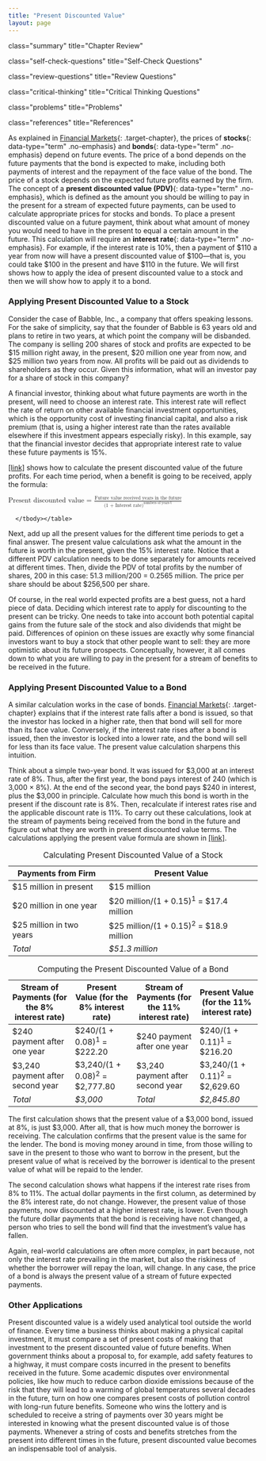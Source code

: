 ```yaml
---
title: "Present Discounted Value"
layout: page
---
```



<cnx-pi data-type="cnx.eoc">class="summary" title="Chapter Review"</cnx-pi>

<cnx-pi data-type="cnx.eoc">class="self-check-questions" title="Self-Check Questions"</cnx-pi>

<cnx-pi data-type="cnx.eoc">class="review-questions" title="Review Questions"</cnx-pi>

<cnx-pi data-type="cnx.eoc">class="critical-thinking" title="Critical Thinking Questions"</cnx-pi>

<cnx-pi data-type="cnx.eoc">class="problems" title="Problems"</cnx-pi>

<cnx-pi data-type="cnx.eoc">class="references" title="References"</cnx-pi>

As explained in [Financial Markets](/m48697){: .target-chapter}, the prices of **stocks**{: data-type="term" .no-emphasis} and **bonds**{: data-type="term" .no-emphasis} depend on future events. The price of a bond depends on the future payments that the bond is expected to make, including both payments of interest and the repayment of the face value of the bond. The price of a stock depends on the expected future profits earned by the firm. The concept of a **present discounted value (PDV)**{: data-type="term" .no-emphasis}, which is defined as the amount you should be willing to pay in the present for a stream of expected future payments, can be used to calculate appropriate prices for stocks and bonds. To place a present discounted value on a future payment, think about what amount of money you would need to have in the present to equal a certain amount in the future. This calculation will require an **interest rate**{: data-type="term" .no-emphasis}. For example, if the interest rate is 10%, then a payment of $110 a year from now will have a present discounted value of $100—that is, you could take $100 in the present and have $110 in the future. We will first shows how to apply the idea of present discounted value to a stock and then we will show how to apply it to a bond.

### Applying Present Discounted Value to a Stock

Consider the case of Babble, Inc., a company that offers speaking lessons. For the sake of simplicity, say that the founder of Babble is 63 years old and plans to retire in two years, at which point the company will be disbanded. The company is selling 200 shares of stock and profits are expected to be $15 million right away, in the present, $20 million one year from now, and $25 million two years from now. All profits will be paid out as dividends to shareholders as they occur. Given this information, what will an investor pay for a share of stock in this company?

A financial investor, thinking about what future payments are worth in the present, will need to choose an interest rate. This interest rate will reflect the rate of return on other available financial investment opportunities, which is the opportunity cost of investing financial capital, and also a risk premium (that is, using a higher interest rate than the rates available elsewhere if this investment appears especially risky). In this example, say that the financial investor decides that appropriate interest rate to value these future payments is 15%.

[\[link\]](#Table_D_01) shows how to calculate the present discounted value of the future profits. For each time period, when a benefit is going to be received, apply the formula:

<div data-type="equation">
<math xmlns="http://www.w3.org/1998/Math/MathML"><mtext>Present discounted value = </mtext><mfrac><mtext>Future value received years in the future</mtext><msup><mtext>(1 + Interest rate)</mtext><mtext>numbers of years t</mtext></msup></mfrac></math>
</div>

<table id="Table_D_01" summary="The table has 2 columns. The first is labeled &#x201C;payments from firm.&#x201D; The second is labeled &#x201C;present value.&#x201D; Row 1: Payments from Firm = $15 million in present; present value = $15 million. Row 2: payments from firm = $20 million in on year; present value is the equation: $20 million divided by (1 + 0.15) to the first power = $17.4 million. Row 3: payments from firm = $25 million in two years; present value is the equation: $25 million divided by (1 +0.15) squared = $18.9 million. The total for the table = $51.3 million."><caption><span data-type="title">Calculating Present Discounted Value of a Stock</span></caption><thead>
<tr>
<th>Payments from Firm</th>
<th>Present Value</th>
</tr>
</thead><tbody>
<tr>
<td>$15 million in present</td>
<td>$15 million</td>
</tr>

<tr>
<td>$20 million in one year</td>
<td>$20 million/(1 + 0.15)<sup>1</sup> = $17.4 million</td>
</tr>

<tr>
<td>$25 million in two years</td>
<td>$25 million/(1 + 0.15)<sup>2</sup> = $18.9 million</td>
</tr>

<tr>
<td><em>Total</em></td>
<td><em>$51.3 million</em></td>
</tr>


      </tbody></table>

Next, add up all the present values for the different time periods to get a final answer. The present value calculations ask what the amount in the future is worth in the present, given the 15% interest rate. Notice that a different PDV calculation needs to be done separately for amounts received at different times. Then, divide the PDV of total profits by the number of shares, 200 in this case: 51.3 million/200 = 0.2565 million. The price per share should be about $256,500 per share.

Of course, in the real world expected profits are a best guess, not a hard piece of data. Deciding which interest rate to apply for discounting to the present can be tricky. One needs to take into account both potential capital gains from the future sale of the stock and also dividends that might be paid. Differences of opinion on these issues are exactly why some financial investors want to buy a stock that other people want to sell: they are more optimistic about its future prospects. Conceptually, however, it all comes down to what you are willing to pay in the present for a stream of benefits to be received in the future.

### Applying Present Discounted Value to a Bond

A similar calculation works in the case of bonds. [Financial Markets](/m48697){: .target-chapter} explains that if the interest rate falls after a bond is issued, so that the investor has locked in a higher rate, then that bond will sell for more than its face value. Conversely, if the interest rate rises after a bond is issued, then the investor is locked into a lower rate, and the bond will sell for less than its face value. The present value calculation sharpens this intuition.

Think about a simple two-year bond. It was issued for $3,000 at an interest rate of 8%. Thus, after the first year, the bond pays interest of 240 (which is 3,000 × 8%). At the end of the second year, the bond pays $240 in interest, plus the $3,000 in principle. Calculate how much this bond is worth in the present if the discount rate is 8%. Then, recalculate if interest rates rise and the applicable discount rate is 11%. To carry out these calculations, look at the stream of payments being received from the bond in the future and figure out what they are worth in present discounted value terms. The calculations applying the present value formula are shown in [\[link\]](#Table_D_02).

<table id="Table_D_02" summary="The table has four columns. Column 1 is labeled &#x201C;stream of payments (for the 8% interest rate).&#x201D; Column 2 is labeled &#x201C;present value (for the 8% interest rate).&#x201D; Column 3 is labeled &#x201C;stream of payments for the 11% interest rate).&#x201D; Column 4 is labeled &#x201C;present value (for the 11% interest rate).&#x201D; Row 1: stream of payments for 8% = $240 payment after one year; present value for 8% is the equation: $240 divided by [(1 +0.08) to the first power] = $222.20; stream of payments for 11% = $240 payment after one year; present value for 11% is the equation: $240 divided by [(1 + 0.11) to the first power] = $216.20. Row 2: stream of payments for 8% $3,240 payment after second year; present value for 8% is the equation: $3,240 divided by [(1 +0.08) squared] = $2,777.80; stream of payments for 11% = $3,240 payment after second year; present value for 11% is the equation: $3,240 divided by [(1 + 0.11) squared] = $2,629.60. For 8% the total = $3,000. For 11%, the total = $2,845.80."><caption><span data-type="title">Computing the Present Discounted Value of a Bond</span></caption><thead>
<tr>
<th>Stream of Payments (for the 8% interest rate)</th>
<th>Present Value (for the 8% interest rate)</th>
<th>Stream of Payments (for the 11% interest rate)</th>
<th>Present Value (for the 11% interest rate)</th>
</tr>
</thead><tbody>
<tr>
<td>$240 payment after one year</td>
<td>$240/(1 + 0.08)<sup>1</sup> = $222.20</td>
<td>$240 payment after one year</td>
<td>$240/(1 + 0.11)<sup>1</sup> = $216.20</td>
</tr>

<tr>
<td>$3,240 payment after second year</td>
<td>$3,240/(1 + 0.08)<sup>2</sup> = $2,777.80</td>
<td>$3,240 payment after second year</td>
<td>$3,240/(1 + 0.11)<sup>2</sup> = $2,629.60</td>
</tr>

<tr>
<td><em>Total</em></td>
<td><em>$3,000</em></td>
<td><em>Total</em></td>
<td><em>$2,845.80</em></td>
</tr>
      </tbody></table>

The first calculation shows that the present value of a $3,000 bond, issued at 8%, is just $3,000. After all, that is how much money the borrower is receiving. The calculation confirms that the present value is the same for the lender. The bond is moving money around in time, from those willing to save in the present to those who want to borrow in the present, but the present value of what is received by the borrower is identical to the present value of what will be repaid to the lender.

The second calculation shows what happens if the interest rate rises from 8% to 11%. The actual dollar payments in the first column, as determined by the 8% interest rate, do not change. However, the present value of those payments, now discounted at a higher interest rate, is lower. Even though the future dollar payments that the bond is receiving have not changed, a person who tries to sell the bond will find that the investment’s value has fallen.

Again, real-world calculations are often more complex, in part because, not only the interest rate prevailing in the market, but also the riskiness of whether the borrower will repay the loan, will change. In any case, the price of a bond is always the present value of a stream of future expected payments.

### Other Applications

Present discounted value is a widely used analytical tool outside the world of finance. Every time a business thinks about making a physical capital investment, it must compare a set of present costs of making that investment to the present discounted value of future benefits. When government thinks about a proposal to, for example, add safety features to a highway, it must compare costs incurred in the present to benefits received in the future. Some academic disputes over environmental policies, like how much to reduce carbon dioxide emissions because of the risk that they will lead to a warming of global temperatures several decades in the future, turn on how one compares present costs of pollution control with long-run future benefits. Someone who wins the lottery and is scheduled to receive a string of payments over 30 years might be interested in knowing what the present discounted value is of those payments. Whenever a string of costs and benefits stretches from the present into different times in the future, present discounted value becomes an indispensable tool of analysis.


